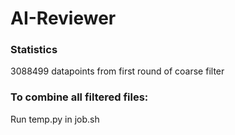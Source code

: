 # AI-Reviewer

### Statistics
3088499 datapoints from first round of coarse filter

### To combine all filtered files:
Run temp.py in job.sh